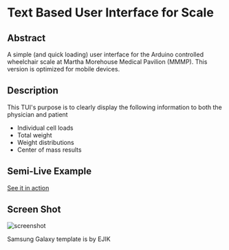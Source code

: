 Text Based User Interface for Scale 
============================= 

Abstract
--------
A simple (and quick loading) user interface for the Arduino controlled wheelchair scale at Martha Morehouse Medical Pavilion (MMMP). This version is optimized for mobile devices.


Description
------------
This TUI's purpose is to clearly display the following information to both the physician and patient 
* Individual cell loads
* Total weight
* Weight distributions
* Center of mass results


Semi-Live Example
-----------------
[See it in action](http://mmmp.btcoding.com/playground/TUI/index.html)


Screen Shot
---------------

![screenshot](/screenshotMobile.png)

Samsung Galaxy template is by EJIK 

